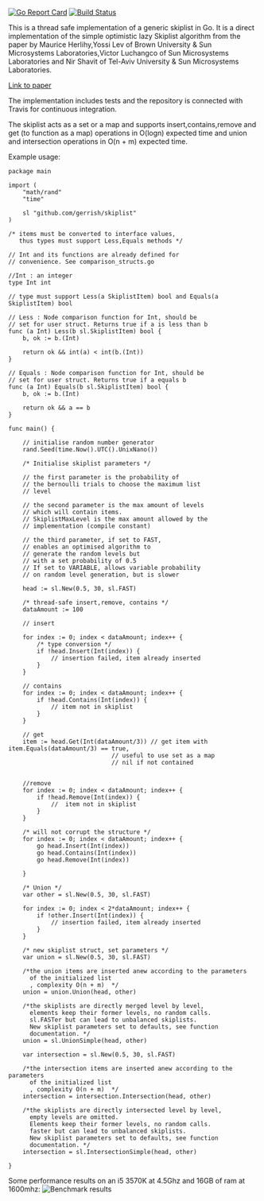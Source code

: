 [![Go Report Card](https://goreportcard.com/badge/github.com/gerrish/goskiplist)](https://goreportcard.com/report/github.com/gerrish/goskiplist)
[![Build Status](https://travis-ci.org/gerrish/goskiplist.svg?branch=master)](https://travis-ci.org/gerrish/goskiplist)

This is a thread safe implementation of a generic skiplist in Go. It is a direct implementation of the simple 
optimistic lazy Skiplist algorithm from the paper by Maurice Herlihy,Yossi Lev of Brown University & Sun Microsystems Laboratories,Victor Luchangco of Sun Microsystems Laboratories  and Nir Shavit of Tel-Aviv University & Sun Microsystems Laboratories.

[Link to paper](http://people.csail.mit.edu/shanir/publications/LazySkipList.pdf "the paper")

The implementation includes tests and the repository is connected with Travis for continuous integration.

The skiplist acts as a set or a map and supports insert,contains,remove and get (to function as a map) operations in O(logn) expected time and union and intersection operations in O(n + m) expected time. 

Example usage:
```golang
package main

import (
	"math/rand"
	"time"

	sl "github.com/gerrish/skiplist"
)

/* items must be converted to interface values,
   thus types must support Less,Equals methods */

// Int and its functions are already defined for
// convenience. See comparison_structs.go

//Int : an integer
type Int int

// type must support Less(a SkiplistItem) bool and Equals(a SkiplistItem) bool

// Less : Node comparison function for Int, should be
// set for user struct. Returns true if a is less than b
func (a Int) Less(b sl.SkiplistItem) bool {
	b, ok := b.(Int)

	return ok && int(a) < int(b.(Int))
}

// Equals : Node comparison function for Int, should be
// set for user struct. Returns true if a equals b
func (a Int) Equals(b sl.SkiplistItem) bool {
	b, ok := b.(Int)

	return ok && a == b
}

func main() {

	// initialise random number generator
	rand.Seed(time.Now().UTC().UnixNano())

	/* Initialise skiplist parameters */

	// the first parameter is the probability of
	// the bernoulli trials to choose the maximum list
	// level

	// the second parameter is the max amount of levels
	// which will contain items.
	// SkiplistMaxLevel is the max amount allowed by the
	// implementation (compile constant)

	// the third parameter, if set to FAST,
	// enables an optimised algorithm to
	// generate the random levels but
	// with a set probability of 0.5
	// If set to VARIABLE, allows variable probability
	// on random level generation, but is slower

	head := sl.New(0.5, 30, sl.FAST)

	/* thread-safe insert,remove, contains */
	dataAmount := 100

	// insert

	for index := 0; index < dataAmount; index++ {
		/* type conversion */
		if !head.Insert(Int(index)) {
			// insertion failed, item already inserted
		}
	}

	// contains
	for index := 0; index < dataAmount; index++ {
		if !head.Contains(Int(index)) {
			// item not in skiplist
		}
	}

	// get 
	item := head.Get(Int(dataAmount/3)) // get item with item.Equals(dataAmount/3) == true,
							 // useful to use set as a map
							 // nil if not contained
	

	//remove
	for index := 0; index < dataAmount; index++ {
		if !head.Remove(Int(index)) {
			//  item not in skiplist
		}
	}

	/* will not corrupt the structure */
	for index := 0; index < dataAmount; index++ {
		go head.Insert(Int(index))
		go head.Contains(Int(index))
		go head.Remove(Int(index))

	}

	/* Union */
	var other = sl.New(0.5, 30, sl.FAST)

	for index := 0; index < 2*dataAmount; index++ {
		if !other.Insert(Int(index)) {
			// insertion failed, item already inserted
		}
	}

	/* new skiplist struct, set parameters */
	var union = sl.New(0.5, 30, sl.FAST)

	/*the union items are inserted anew according to the parameters
	  of the initialized list
	  , complexity O(n + m)  */
	union = union.Union(head, other)

	/*the skiplists are directly merged level by level,
	  elements keep their former levels, no random calls.
	  sl.FASTer but can lead to unbalanced skiplists.
	  New skiplist parameters set to defaults, see function
	  documentation. */
	union = sl.UnionSimple(head, other)

	var intersection = sl.New(0.5, 30, sl.FAST)

	/*the intersection items are inserted anew according to the parameters
	  of the initialized list
	  , complexity O(n + m)  */
	intersection = intersection.Intersection(head, other)

	/*the skiplists are directly intersected level by level,
	  empty levels are omitted.
	  Elements keep their former levels, no random calls.
	  faster but can lead to unbalanced skiplists.
	  New skiplist parameters set to defaults, see function
	  documentation. */
	intersection = sl.IntersectionSimple(head, other)

}

```

Some performance results on an i5 3570K at 4.5Ghz and 16GB of ram at 1600mhz:
![Benchmark results](https://i.imgur.com/QyWd4ji.png)

